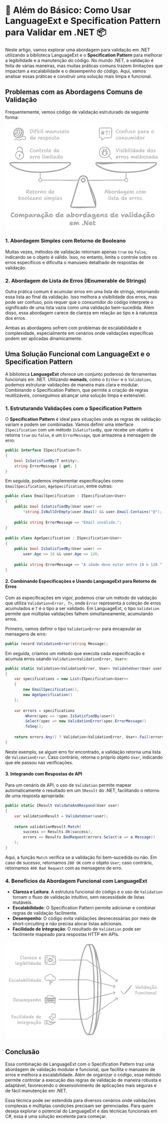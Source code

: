 # 📜 Além do Básico: Como Usar LanguageExt e Specification Pattern para Validar em .NET 📦

Neste artigo, vamos explorar uma abordagem para validação em .NET utilizando a biblioteca LanguageExt e o **Specification Pattern** para melhorar a legibilidade e a manutenção do código. No mundo .NET, a validação é feita de várias maneiras, mas muitas práticas comuns trazem limitações que impactam a escalabilidade e o desempenho do código. Aqui, vamos analisar essas práticas e construir uma solução mais limpa e funcional.

## Problemas com as Abordagens Comuns de Validação

Frequentemente, vemos código de validação estruturado da seguinte forma:

<p align="center">
  <img src="assets/image1.png" alt="comparação das abordagens de validação em .net">
</p>

### 1. Abordagem Simples com Retorno de Booleano
Muitas vezes, métodos de validação retornam apenas `true` ou `false`, indicando se o objeto é válido. Isso, no entanto, limita o controle sobre os erros específicos e dificulta o manuseio detalhado de respostas de validação.
   
### 2. Abordagem de Lista de Erros (IEnumerable de Strings)
Outra prática comum é acumular erros em uma lista de strings, retornando essa lista ao final da validação. Isso melhora a visibilidade dos erros, mas pode ser confuso, pois requer que o consumidor do código interprete o significado de uma lista vazia como uma validação bem-sucedida. Além disso, essa abordagem carece de clareza em relação ao tipo e à natureza dos erros.

Ambas as abordagens sofrem com problemas de escalabilidade e complexidade, especialmente em cenários onde validações específicas podem ser aplicadas dinamicamente.

## Uma Solução Funcional com LanguageExt e o Specification Pattern

A biblioteca **LanguageExt** oferece um conjunto poderoso de ferramentas funcionais em .NET. Utilizando **monads**, como o `Either` e o `Validation`, podemos estruturar validações de maneira mais clara e modular. Combinando o Specification Pattern, que permite a criação de regras reutilizáveis, conseguimos alcançar uma solução limpa e extensível.

### 1. Estruturando Validações com o Specification Pattern

O **Specification Pattern** é ideal para situações onde as regras de validação variam e podem ser combinadas. Vamos definir uma interface `ISpecification` com um método `IsSatisfiedBy`, que recebe um objeto e retorna `true` ou `false`, e um `ErrorMessage`, que armazena a mensagem de erro:

```csharp
public interface ISpecification<T>
{
    bool IsSatisfiedBy(T entity);
    string ErrorMessage { get; }
}
```

Em seguida, podemos implementar especificações como `EmailSpecification`, `AgeSpecification`, entre outras:

```csharp
public class EmailSpecification : ISpecification<User>
{
    public bool IsSatisfiedBy(User user) =>
        !string.IsNullOrEmpty(user.Email) && user.Email.Contains("@");

    public string ErrorMessage => "Email inválido.";
}

public class AgeSpecification : ISpecification<User>
{
    public bool IsSatisfiedBy(User user) =>
        user.Age >= 18 && user.Age <= 120;

    public string ErrorMessage => "A idade deve estar entre 18 e 120.";
}
```

#### 2. Combinando Especificações e Usando LanguageExt para Retorno de Erros

Com as especificações em vigor, podemos criar um método de validação que utiliza `Validation<Error, T>`, onde `Error` representa a coleção de erros acumulados e `T` é o tipo a ser validado. Em LanguageExt, o tipo `Validation` permite que múltiplas validações falhem simultaneamente, acumulando erros.

Primeiro, vamos definir o tipo `ValidationError` para encapsular as mensagens de erro:

```csharp
public record ValidationError(string Message);
```

Em seguida, criamos um método que executa cada especificação e acumula erros usando `Validation<ValidationError, User>`:

```csharp
public static Validation<ValidationError, User> ValidateUser(User user)
{
    var specifications = new List<ISpecification<User>>
    {
        new EmailSpecification(),
        new AgeSpecification()
    };

    var errors = specifications
        .Where(spec => !spec.IsSatisfiedBy(user))
        .Select(spec => new ValidationError(spec.ErrorMessage))
        .ToSeq();

    return errors.Any() ? Validation<ValidationError, User>.Fail(errors) : Validation<ValidationError, User>.Success(user);
}
```

Neste exemplo, se algum erro for encontrado, a validação retorna uma lista de `ValidationError`. Caso contrário, retorna o próprio objeto `User`, indicando que ele passou nas verificações.

#### 3. Integrando com Respostas de API

Para um cenário de API, o uso de `Validation` permite mapear automaticamente o resultado em um `IResult` do .NET, facilitando o retorno de uma resposta apropriada:

```csharp
public static IResult ValidateAndRespond(User user)
{
    var validationResult = ValidateUser(user);

    return validationResult.Match(
        success => Results.Ok(success),
        errors => Results.BadRequest(errors.Select(e => e.Message))
    );
}
```

Aqui, a função `Match` verifica se a validação foi bem-sucedida ou não. Em caso de sucesso, retornamos `200 OK` com o objeto `User`; caso contrário, retornamos `400 Bad Request` com as mensagens de erro.

### 4. Benefícios da Abordagem Funcional com LanguageExt

- **Clareza e Leitura**: A estrutura funcional do código e o uso de `Validation` tornam o fluxo de validação intuitivo, sem necessidade de listas mutáveis.
- **Escalabilidade**: O Specification Pattern permite adicionar e combinar regras de validação facilmente.
- **Desempenho**: O código evita validações desnecessárias por meio de short-circuiting e não precisa alocar listas adicionais.
- **Facilidade de Integração**: O resultado de `Validation` pode ser facilmente mapeado para respostas HTTP em APIs.

<p align="center">
  <img src="assets/image2.png" alt="Benefícios da Abordagem Funcional">
</p>

## Conclusão

Essa combinação de LanguageExt com o Specification Pattern traz uma abordagem de validação modular e funcional, que facilita o manuseio de erros e melhora a escalabilidade. Além de organizar o código, esse método permite controlar a execução das regras de validação de maneira robusta e adaptável, favorecendo o desenvolvimento de aplicações mais seguras e de fácil manutenção em .NET.

Essa técnica pode ser estendida para diversos cenários onde validações complexas e múltiplas condições precisam ser gerenciadas. Para quem deseja explorar o potencial do LanguageExt e das técnicas funcionais em C#, essa é uma solução excelente para começar.